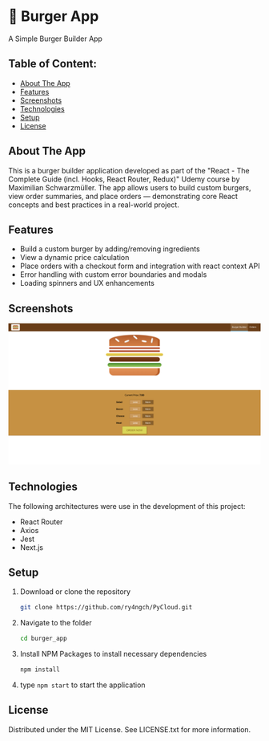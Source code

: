# 🍔 Burger App
A Simple Burger Builder App

## Table of Content:

- [About The App](#about-the-app)
- [Features](#features)
- [Screenshots](#screenshots)
- [Technologies](#technologies)
- [Setup](#setup)
- [License](#license)

## About The App
This is a burger builder application developed as part of the "React - The Complete Guide (incl. Hooks, React Router, Redux)" Udemy course by Maximilian Schwarzmüller. The app allows users to build custom burgers, view order summaries, and place orders — demonstrating core React concepts and best practices in a real-world project.

## Features
- Build a custom burger by adding/removing ingredients
- View a dynamic price calculation
- Place orders with a checkout form and integration with react context API
- Error handling with custom error boundaries and modals
- Loading spinners and UX enhancements

## Screenshots

![App Screenshot](burger_app_screenshot.png)

## Technologies
The following architectures were use in the development of this project: 
- React Router
- Axios
- Jest
- Next.js

## Setup
1. Download or clone the repository
    ```sh
    git clone https://github.com/ry4ngch/PyCloud.git
    ```
2. Navigate to the folder
    ```sh
    cd burger_app
    ```
3. Install NPM Packages to install necessary dependencies
    ```sh
    npm install
    ```
4. type `npm start` to start the application

## License

Distributed under the MIT License. See LICENSE.txt for more information.